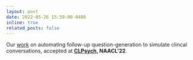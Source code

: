 ```yaml
---
layout: post
date: 2022-05-26 15:59:00-0400
inline: true
related_posts: false
---
```


Our [work](https://aclanthology.org/2022.clpsych-1.12.pdf) on automating follow-up question-generation to simulate clincal conversations, accepted at **[CLPsych](https://aclanthology.org/volumes/2022.clpsych-1/), NAACL'22**.